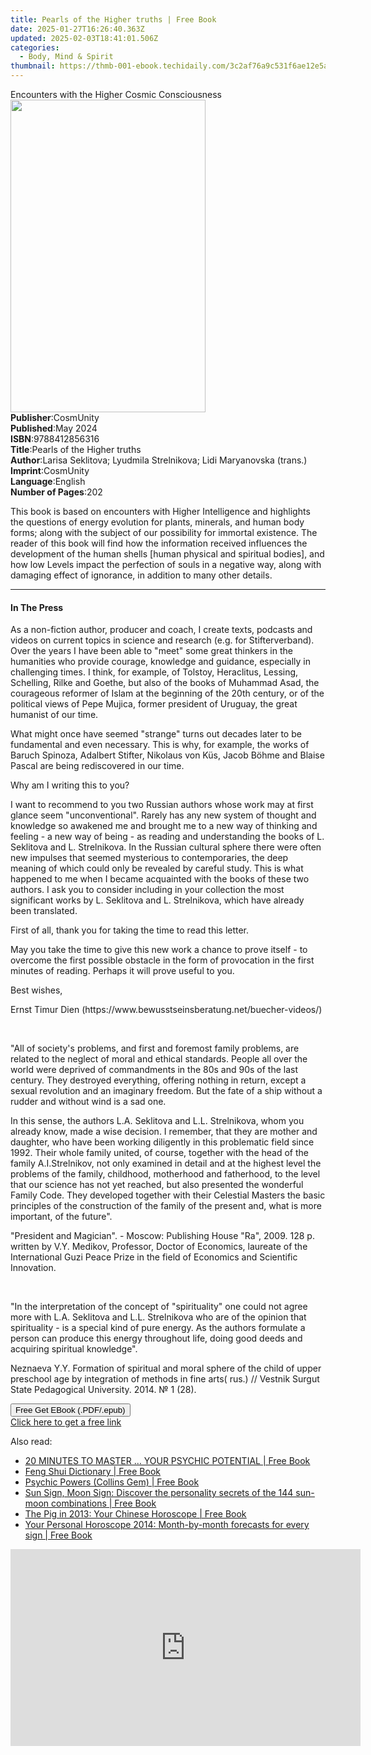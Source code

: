 ```yaml
---
title: Pearls of the Higher truths | Free Book
date: 2025-01-27T16:26:40.363Z
updated: 2025-02-03T18:41:01.506Z
categories:
  - Body, Mind & Spirit
thumbnail: https://thmb-001-ebook.techidaily.com/3c2af76a9c531f6ae12e5a026837fb36157f068cfed066b673466451b38d788d.jpg
---
```

<main id="book-container">
  <div class="flex flex-col">
    <div class="book-brief flex-1 py-6 px-4 sm:p-6 md:py-10 md:px-8">
      <!-- brief-->
      <div class="book-brief-main">
        Encounters with the Higher Cosmic Consciousness
      </div>
    </div>
    <div
      class="book-meta-info flex-1 grid gap-4 col-start-1 col-end-3 row-start-1 sm:mb-6 sm:grid-cols-4 lg:gap-6 lg:col-start-2 lg:row-end-6 lg:row-span-6 lg:mb-0"
    >
      <div
        class="book-meta-info-left place-content-center mt-4 p-4 text-sm leading-6 col-start-2 col-span-2 dark:text-slate-400"
      >
        <img
          class="w-full h-500 object-cover rounded-lg sm:h-255 sm:col-span-2 lg:col-span-full"
          src="https://img-001-ebook.techidaily.com/3f4c3fdf3a2138a4b5091a4aa65f003a5ac562702cebc5ac591694026574a85c.jpg"
          alt=""
          width="312"
          height="500"
        />
      </div>
      <div
        class="book-meta-info-right mt-2 col-start-1 row-start-2 col-span-3 self-center"
      >
        <!-- meta data  -->
        <div class="flex flex-col px-4 md:px-8">
          <div class="flex-1">
            <strong>Publisher</strong>:<span class="px-2">CosmUnity</span>
          </div>
          <div class="flex-1">
            <strong>Published</strong>:<span class="px-2">May 2024</span>
          </div>
          <div class="flex-1">
            <strong>ISBN</strong>:<span class="px-2">9788412856316</span>
          </div>
          <div class="flex-1">
            <strong>Title</strong>:<span class="px-2"
              >Pearls of the Higher truths</span
            >
          </div>
          <div class="flex-1">
            <strong>Author</strong>:<span class="px-2"
              >Larisa Seklitova; Lyudmila Strelnikova; Lidi Maryanovska
              (trans.)</span
            >
          </div>
          <div class="flex-1">
            <strong>Imprint</strong>:<span class="px-2">CosmUnity</span>
          </div>
          <div class="flex-1">
            <strong>Language</strong>:<span class="px-2">English</span>
          </div>
          <div class="flex-1">
            <strong>Number of Pages</strong>:<span class="px-2">202</span>
          </div>
        </div>
      </div>
    </div>
    <div class="book-description flex-1 py-6 px-4 sm:p-6 md:py-10 md:px-8">
      <div class="book-description-main">
        <div accordion-content="" id="description">
          <p class="ql-align-justify">
            This book is based on encounters with Higher Intelligence and
            highlights the questions of energy evolution for plants, minerals,
            and human body forms; along with the subject of our possibility for
            immortal existence. The reader of this book will find how the
            information received influences the development of the human shells
            [human physical and spiritual bodies], and how low Levels impact the
            perfection of souls in a negative way, along with damaging effect of
            ignorance, in addition to many other details.
          </p>
        </div>
      </div>
    </div>
    <div class="book-excerpts flex-1 py-6 px-4 sm:p-6 md:py-10 md:px-8">
      <!-- excerpts-->
      <div class="book-excerpts-main">
        <hr />
        <h4 class="placeholder placeholder-heading">
          <span>In The Press</span>
        </h4>
        <p></p>
        <p>
          As a non-fiction author, producer and coach, I create texts, podcasts
          and videos on current topics in science and research (e.g. for
          Stifterverband). Over the years I have been able to "meet" some great
          thinkers in the humanities who provide courage, knowledge and
          guidance, especially in challenging times. I think, for example, of
          Tolstoy, Heraclitus, Lessing, Schelling, Rilke and Goethe, but also of
          the books of Muhammad Asad, the courageous reformer of Islam at the
          beginning of the 20th century, or of the political views of Pepe
          Mujica, former president of Uruguay, the great humanist of our time.
        </p>
        <p>
          What might once have seemed "strange" turns out decades later to be
          fundamental and even necessary. This is why, for example, the works of
          Baruch Spinoza, Adalbert Stifter, Nikolaus von Küs, Jacob Böhme and
          Blaise Pascal are being rediscovered in our time.
        </p>
        <p>Why am I writing this to you?</p>
        <p>
          I want to recommend to you two Russian authors whose work may at first
          glance seem "unconventional". Rarely has any new system of thought and
          knowledge so awakened me and brought me to a new way of thinking and
          feeling - a new way of being - as reading and understanding the books
          of L. Seklitova and L. Strelnikova. In the Russian cultural sphere
          there were often new impulses that seemed mysterious to
          contemporaries, the deep meaning of which could only be revealed by
          careful study. This is what happened to me when I became acquainted
          with the books of these two authors. I ask you to consider including
          in your collection the most significant works by L. Seklitova and L.
          Strelnikova, which have already been translated.
        </p>
        <p>First of all, thank you for taking the time to read this letter.</p>
        <p>
          May you take the time to give this new work a chance to prove itself -
          to overcome the first possible obstacle in the form of provocation in
          the first minutes of reading. Perhaps it will prove useful to you.
        </p>
        <p>Best wishes,</p>
        <p>
          Ernst Timur Dien
          (https://www.bewusstseinsberatung.net/buecher-videos/)
        </p>
        <p><br /></p>
        <p>
          "All of society's problems, and first and foremost family problems,
          are related to the neglect of moral and ethical standards. People all
          over the world were deprived of commandments in the 80s and 90s of the
          last century. They destroyed everything, offering nothing in return,
          except a sexual revolution and an imaginary freedom. But the fate of a
          ship without a rudder and without wind is a sad one.
        </p>
        <p>
          In this sense, the authors L.A. Seklitova and L.L. Strelnikova, whom
          you already know, made a wise decision. I remember, that they are
          mother and daughter, who have been working diligently in this
          problematic field since 1992. Their whole family united, of course,
          together with the head of the family A.I.Strelnikov, not only examined
          in detail and at the highest level the problems of the family,
          childhood, motherhood and fatherhood, to the level that our science
          has not yet reached, but also presented the wonderful Family Code.
          They developed together with their Celestial Masters the basic
          principles of the construction of the family of the present and, what
          is more important, of the future".&nbsp;&nbsp;
        </p>
        <p>
          "President and Magician". - Moscow: Publishing House "Ra", 2009. 128
          p. written by V.Y. Medikov, Professor, Doctor of Economics, laureate
          of the International Guzi Peace Prize in the field of Economics and
          Scientific Innovation.
        </p>
        <p><br /></p>
        <p>
          "In the interpretation of the concept of "spirituality" one could not
          agree more with L.A. Seklitova and L.L. Strelnikova who are of the
          opinion that spirituality - is a special kind of pure energy. As the
          authors formulate a person can produce this energy throughout life,
          doing good deeds and acquiring spiritual knowledge".
        </p>
        <p>
          Neznaeva Y.Y. Formation of spiritual and moral sphere of the child of
          upper preschool age by integration of methods in fine arts( rus.) //
          Vestnik Surgut State Pedagogical University.&nbsp;2014. № 1 (28).
        </p>
        <p></p>
      </div>
    </div>
    <div
      class="book-about-author flex-1 py-6 px-4 sm:p-6 md:py-10 md:px-8"
    ></div>
    <div class="book-free-get flex-1 py-6 px-4 sm:p-6 md:py-10 md:px-8">
      <button
        id="btn-free-get"
        class="bg-blue-500 hover:bg-blue-700 text-white font-bold py-2 px-4 rounded"
      >
        Free Get EBook (.PDF/.epub)
      </button>
      <div id="countdown-display" class="px-2 text-lg mt-2"></div>
      <a
        id="free-link"
        class="hidden bg-blue-500 hover:bg-blue-700 text-white font-bold py-2 px-4 rounded"
        href="https://www.ebooks.com/en-us/book/211345888/pearls-of-the-higher-truths/larisa-seklitova/"
        target="_blank"
        >Click here to get a free link</a
      >
    </div>
    <script>
      let countdownTime = 0;
      let countdownInterval = null;
      document
        .getElementById('btn-free-get')
        .addEventListener('click', startCountdown);
      function startCountdown() {
        countdownTime = new Date().getTime() + 60000 * 3;
        countdownInterval = setInterval(updateCountdown, 1000);
        document.getElementById('btn-free-get').disabled = true;
        document
          .getElementById('btn-free-get')
          .classList.add('bg-gray-500', 'cursor-not-allowed');
      }
      function updateCountdown() {
        let currentTime = new Date().getTime();
        let timeLeft = countdownTime - currentTime;
        let secondsLeft = Math.floor(timeLeft / 1000);
        document.getElementById('countdown-display').innerHTML =
          `Remaining time: ${secondsLeft} seconds.`;
        if (secondsLeft <= 0) {
          clearInterval(countdownInterval);
          document.getElementById('btn-free-get').classList.add('hidden');
          document.getElementById('free-link').classList.remove('hidden');
          document.getElementById('countdown-display').innerHTML = '';
        }
      }
    </script>
  </div>
</main>

<ins class="adsbygoogle"
      style="display:block"
      data-ad-client="ca-pub-7571918770474297"
      data-ad-slot="8358498916"
      data-ad-format="auto"
      data-full-width-responsive="true"></ins>
    

<span class="atpl-alsoreadstyle">Also read:</span>
<div><ul>
<li><a href="https://novels-ebooks.techidaily.com/2211821-9780007513246-20-minutes-to-master-your-psychic-potential/"><u>20 MINUTES TO MASTER … YOUR PSYCHIC POTENTIAL | Free Book</u></a></li>
<li><a href="https://novels-ebooks.techidaily.com/2211781-9780007494910-feng-shui-dictionary/"><u>Feng Shui Dictionary | Free Book</u></a></li>
<li><a href="https://novels-ebooks.techidaily.com/2211788-9780007495023-psychic-powers-collins-gem/"><u>Psychic Powers (Collins Gem) | Free Book</u></a></li>
<li><a href="https://novels-ebooks.techidaily.com/2211570-9780007483327-sun-sign-moon-sign-discover-the-personality-secrets-of-the-144-sun-moon-combinations/"><u>Sun Sign, Moon Sign: Discover the personality secrets of the 144 sun-moon combinations | Free Book</u></a></li>
<li><a href="https://novels-ebooks.techidaily.com/2211477-9780007478651-the-pig-in-2013-your-chinese-horoscope/"><u>The Pig in 2013: Your Chinese Horoscope | Free Book</u></a></li>
<li><a href="https://novels-ebooks.techidaily.com/2211499-9780007479566-your-personal-horoscope-2014-month-by-month-forecasts-for-every-sign/"><u>Your Personal Horoscope 2014: Month-by-month forecasts for every sign | Free Book</u></a></li>
</ul></div>

<!-- affiliate ads begin -->
<iframe width="560" height="315" src="https://www.youtube.com/embed/f3PFn06LijE?si=zHrmlTOzrKxXe-k4" title="YouTube video player" frameborder="0" allow="accelerometer; autoplay; clipboard-write; encrypted-media; gyroscope; picture-in-picture; web-share" referrerpolicy="strict-origin-when-cross-origin" allowfullscreen></iframe>
<!-- affiliate ads end -->

